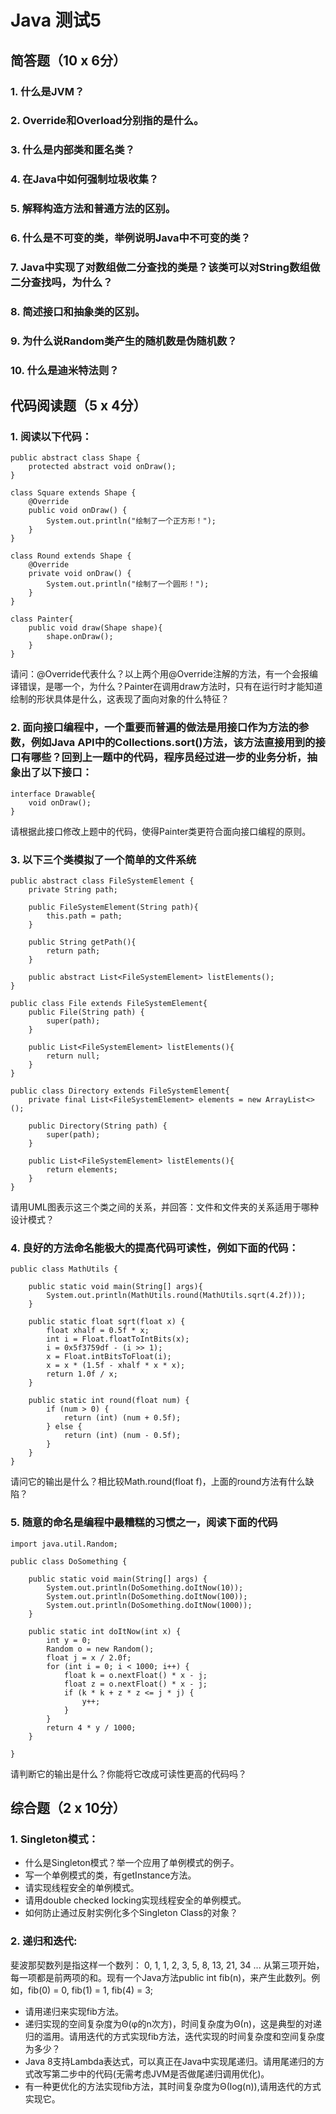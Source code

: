 # Java 测试5

## 简答题（10 x 6分）

### 1. 什么是JVM？

### 2. Override和Overload分别指的是什么。

### 3. 什么是内部类和匿名类？

### 4. 在Java中如何强制垃圾收集？

### 5. 解释构造方法和普通方法的区别。

### 6. 什么是不可变的类，举例说明Java中不可变的类？

### 7. Java中实现了对数组做二分查找的类是？该类可以对String数组做二分查找吗，为什么？

### 8. 简述接口和抽象类的区别。

### 9. 为什么说Random类产生的随机数是伪随机数？

### 10. 什么是迪米特法则？

## 代码阅读题（5 x 4分）

### 1. 阅读以下代码：

```
public abstract class Shape {
    protected abstract void onDraw();
}

class Square extends Shape {
    @Override
    public void onDraw() {
        System.out.println("绘制了一个正方形！");
    }
}

class Round extends Shape {
    @Override
    private void onDraw() {
        System.out.println("绘制了一个圆形！");
    }
}

class Painter{
    public void draw(Shape shape){
        shape.onDraw();
    }
}

```

请问：@Override代表什么？以上两个用@Override注解的方法，有一个会报编译错误，是哪一个，为什么？Painter在调用draw方法时，只有在运行时才能知道绘制的形状具体是什么，这表现了面向对象的什么特征？

### 2. 面向接口编程中，一个重要而普遍的做法是用接口作为方法的参数，例如Java API中的Collections.sort()方法，该方法直接用到的接口有哪些？回到上一题中的代码，程序员经过进一步的业务分析，抽象出了以下接口：

```
interface Drawable{
    void onDraw();
}

```

请根据此接口修改上题中的代码，使得Painter类更符合面向接口编程的原则。

### 3. 以下三个类模拟了一个简单的文件系统

```
public abstract class FileSystemElement {
    private String path;

    public FileSystemElement(String path){
        this.path = path;
    }

    public String getPath(){
        return path;
    }

    public abstract List<FileSystemElement> listElements();
}

public class File extends FileSystemElement{
    public File(String path) {
        super(path);
    }

    public List<FileSystemElement> listElements(){
        return null;
    }
}

public class Directory extends FileSystemElement{
    private final List<FileSystemElement> elements = new ArrayList<>();

    public Directory(String path) {
        super(path);     
    }

    public List<FileSystemElement> listElements(){
        return elements;
    }
}

```

请用UML图表示这三个类之间的关系，并回答：文件和文件夹的关系适用于哪种设计模式？

### 4. 良好的方法命名能极大的提高代码可读性，例如下面的代码：

```
public class MathUtils {

    public static void main(String[] args){
        System.out.println(MathUtils.round(MathUtils.sqrt(4.2f)));
    }

    public static float sqrt(float x) {
        float xhalf = 0.5f * x;
        int i = Float.floatToIntBits(x);
        i = 0x5f3759df - (i >> 1);
        x = Float.intBitsToFloat(i);
        x = x * (1.5f - xhalf * x * x);
        return 1.0f / x;
    }

    public static int round(float num) {
        if (num > 0) {
            return (int) (num + 0.5f);
        } else {
            return (int) (num - 0.5f);
        }
    }
}

```

请问它的输出是什么？相比较Math.round(float f)，上面的round方法有什么缺陷？

### 5. 随意的命名是编程中最糟糕的习惯之一，阅读下面的代码

```
import java.util.Random;

public class DoSomething {

    public static void main(String[] args) {
        System.out.println(DoSomething.doItNow(10));
        System.out.println(DoSomething.doItNow(100));
        System.out.println(DoSomething.doItNow(1000));
    }

    public static int doItNow(int x) {
        int y = 0;
        Random o = new Random();
        float j = x / 2.0f;
        for (int i = 0; i < 1000; i++) {
            float k = o.nextFloat() * x - j;
            float z = o.nextFloat() * x - j;
            if (k * k + z * z <= j * j) {
                y++;
            }
        }
        return 4 * y / 1000;
    }

}

```

请判断它的输出是什么？你能将它改成可读性更高的代码吗？

## 综合题（2 x 10分）

### 1. Singleton模式：

- 什么是Singleton模式？举一个应用了单例模式的例子。
- 写一个单例模式的类，有getInstance方法。
- 请实现线程安全的单例模式。
- 请用double checked locking实现线程安全的单例模式。
- 如何防止通过反射实例化多个Singleton Class的对象？

### 2. 递归和迭代:

斐波那契数列是指这样一个数列： 0, 1, 1, 2, 3, 5, 8, 13, 21, 34 ... 从第三项开始，每一项都是前两项的和。现有一个Java方法public int fib(n)，来产生此数列。例如，fib(0) = 0, fib(1) = 1, fib(4) = 3;

- 请用递归来实现fib方法。
- 递归实现的空间复杂度为Θ(φ的n次方)，时间复杂度为Θ(n)，这是典型的对递归的滥用。请用迭代的方式实现fib方法，迭代实现的时间复杂度和空间复杂度为多少？
- Java 8支持Lambda表达式，可以真正在Java中实现尾递归。请用尾递归的方式改写第二步中的代码(无需考虑JVM是否做尾递归调用优化)。
- 有一种更优化的方法实现fib方法，其时间复杂度为Θ(log(n)),请用迭代的方式实现它。
